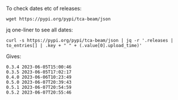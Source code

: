 To check dates etc of releases:

```
wget https://pypi.org/pypi/tca-beam/json
```

jq one-liner to see all dates:

```
curl -s https://pypi.org/pypi/tca-beam/json | jq -r '.releases | to_entries[] | .key + " " + (.value[0].upload_time)'
```

Gives:

```
0.3.4 2023-06-05T15:00:46
0.3.5 2023-06-05T17:02:17
0.4.0 2023-06-06T10:23:49
0.5.0 2023-06-07T20:39:43
0.5.1 2023-06-07T20:54:59
0.5.2 2023-06-07T20:55:46
```
